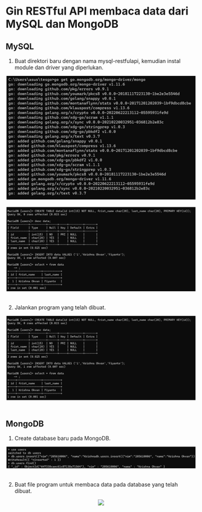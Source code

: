 # Gin RESTful API membaca data dari MySQL dan MongoDB
## MySQL
1. Buat direktori baru dengan nama mysql-restfulapi, kemudian instal module dan driver yang diperlukan.
<div align="center"><img src="gambar/latihan/go2.jpg" width="500px"></div><br>

<div align="center"><img src="gambar/latihan/tgs1.jpg" width="500px"></div><br>

2. Jalankan program yang telah dibuat.
<div align="center"><img src="gambar/latihan/tgs1.jpg" width="500px"></div><br>

## MongoDB
1. Create database baru pada MongoDB.
<div align="center"><img src="gambar/latihan/monggo1.jpg" width="500px"></div><br>

2. Buat file program untuk membaca data pada database yang telah dibuat. <br>
<div align="center"><img src="gambar/latihan/tes-mongo.jpg" width="500px"></div><br>
